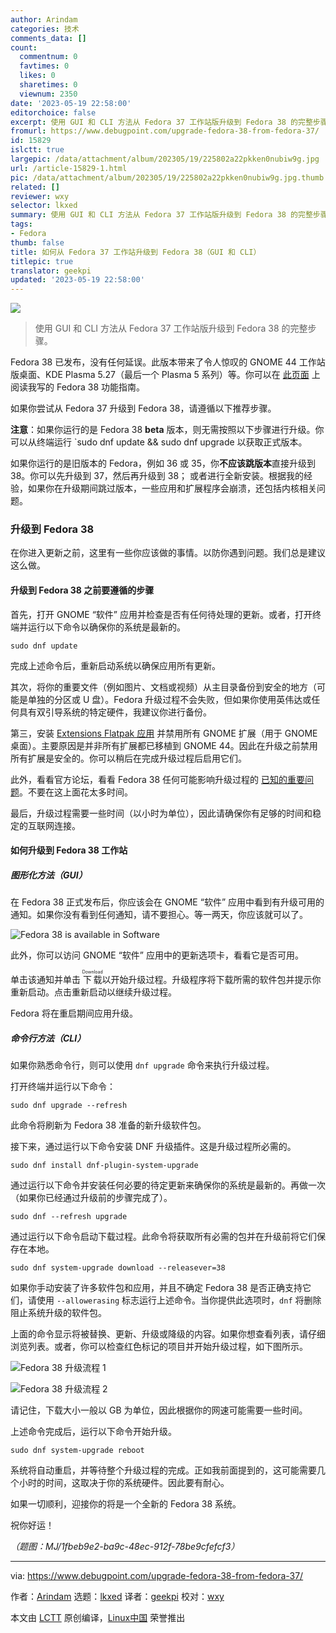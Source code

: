 ```yaml
---
author: Arindam
categories: 技术
comments_data: []
count:
  commentnum: 0
  favtimes: 0
  likes: 0
  sharetimes: 0
  viewnum: 2350
date: '2023-05-19 22:58:00'
editorchoice: false
excerpt: 使用 GUI 和 CLI 方法从 Fedora 37 工作站版升级到 Fedora 38 的完整步骤。
fromurl: https://www.debugpoint.com/upgrade-fedora-38-from-fedora-37/
id: 15829
islctt: true
largepic: /data/attachment/album/202305/19/225802a22pkken0nubiw9g.jpg
url: /article-15829-1.html
pic: /data/attachment/album/202305/19/225802a22pkken0nubiw9g.jpg.thumb.jpg
related: []
reviewer: wxy
selector: lkxed
summary: 使用 GUI 和 CLI 方法从 Fedora 37 工作站版升级到 Fedora 38 的完整步骤。
tags:
- Fedora
thumb: false
title: 如何从 Fedora 37 工作站升级到 Fedora 38（GUI 和 CLI）
titlepic: true
translator: geekpi
updated: '2023-05-19 22:58:00'
---
```


![](/data/attachment/album/202305/19/225802a22pkken0nubiw9g.jpg)



> 
> 使用 GUI 和 CLI 方法从 Fedora 37 工作站版升级到 Fedora 38 的完整步骤。
> 
> 
> 


Fedora 38 已发布，没有任何延误。此版本带来了令人惊叹的 GNOME 44 工作站版桌面、KDE Plasma 5.27（最后一个 Plasma 5 系列）等。你可以在 [此页面](https://www.debugpoint.com/fedora-38/) 上阅读我写的 Fedora 38 功能指南。


如果你尝试从 Fedora 37 升级到 Fedora 38，请遵循以下推荐步骤。


**注意**：如果你运行的是 Fedora 38 **beta** 版本，则无需按照以下步骤进行升级。你可以从终端运行 `sudo dnf update && sudo dnf upgrade 以获取正式版本。


如果你运行的是旧版本的 Fedora，例如 36 或 35，你**不应该跳版本**直接升级到 38。你可以先升级到 37，然后再升级到 38； 或者进行全新安装。根据我的经验，如果你在升级期间跳过版本，一些应用和扩展程序会崩溃，还包括内核相关问题。


### 升级到 Fedora 38


在你进入更新之前，这里有一些你应该做的事情。以防你遇到问题。我们总是建议这么做。


#### 升级到 Fedora 38 之前要遵循的步骤


首先，打开 GNOME “软件” 应用并检查是否有任何待处理的更新。或者，打开终端并运行以下命令以确保你的系统是最新的。



```
sudo dnf update

```

完成上述命令后，重新启动系统以确保应用所有更新。


其次，将你的重要文件（例如图片、文档或视频）从主目录备份到安全的地方（可能是单独的分区或 U 盘）。Fedora 升级过程不会失败，但如果你使用英伟达或任何具有双引导系统的特定硬件，我建议你进行备份。


第三，安装 [Extensions Flatpak 应用](https://flathub.org/apps/details/org.gnome.Extensions) 并禁用所有 GNOME 扩展（用于 GNOME 桌面）。主要原因是并非所有扩展都已移植到 GNOME 44。因此在升级之前禁用所有扩展是安全的。你可以稍后在完成升级过程后启用它们。


此外，看看官方论坛，看看 Fedora 38 任何可能影响升级过程的 [已知的重要问题](https://discussion.fedoraproject.org/tags/c/ask/common-issues/82/none/f38)。不要在这上面花太多时间。


最后，升级过程需要一些时间（以小时为单位），因此请确保你有足够的时间和稳定的互联网连接。


#### 如何升级到 Fedora 38 工作站


##### 图形化方法（GUI）


在 Fedora 38 正式发布后，你应该会在 GNOME “软件” 应用中看到有升级可用的通知。如果你没有看到任何通知，请不要担心。等一两天，你应该就可以了。


![Fedora 38 is available in Software](/data/attachment/album/202305/19/225950avmccvm0s90v11ld.jpg)


此外，你可以访问 GNOME “软件” 应用中的更新选项卡，看看它是否可用。


单击该通知并单击 <ruby> 下载 <rt>  Download </rt></ruby> 以开始升级过程。升级程序将下载所需的软件包并提示你重新启动。点击重新启动以继续升级过程。


Fedora 将在重启期间应用升级。


##### 命令行方法（CLI）


如果你熟悉命令行，则可以使用 `dnf upgrade` 命令来执行升级过程。


打开终端并运行以下命令：



```
sudo dnf upgrade --refresh

```

此命令将刷新为 Fedora 38 准备的新升级软件包。


接下来，通过运行以下命令安装 DNF 升级插件。这是升级过程所必需的。



```
sudo dnf install dnf-plugin-system-upgrade

```

通过运行以下命令并安装任何必要的待定更新来确保你的系统是最新的。再做一次（如果你已经通过升级前的步骤完成了）。



```
sudo dnf --refresh upgrade

```

通过运行以下命令启动下载过程。此命令将获取所有必需的包并在升级前将它们保存在本地。



```
sudo dnf system-upgrade download --releasever=38

```

如果你手动安装了许多软件包和应用，并且不确定 Fedora 38 是否正确支持它们，请使用 `--allowerasing` 标志运行上述命令。当你提供此选项时，`dnf` 将删除阻止系统升级的软件包。


上面的命令显示将被替换、更新、升级或降级的内容。如果你想查看列表，请仔细浏览列表。或者，你可以检查红色标记的项目并开始升级过程，如下图所示。


![Fedora 38 升级流程 1](/data/attachment/album/202305/19/225959mb7ptqy7fqyt7pl6.jpg)


![Fedora 38 升级流程 2](/data/attachment/album/202305/19/230007bfd7m7xumzzmvv1m.jpg)


请记住，下载大小一般以 GB 为单位，因此根据你的网速可能需要一些时间。


上述命令完成后，运行以下命令开始升级。



```
sudo dnf system-upgrade reboot

```

系统将自动重启，并等待整个升级过程的完成。正如我前面提到的，这可能需要几个小时的时间，这取决于你的系统硬件。因此要有耐心。


如果一切顺利，迎接你的将是一个全新的 Fedora 38 系统。


祝你好运！


*（题图：MJ/1fbeb9e2-ba9c-48ec-912f-78be9cfefcf3）*




---


via: <https://www.debugpoint.com/upgrade-fedora-38-from-fedora-37/>


作者：[Arindam](https://www.debugpoint.com/author/admin1/) 选题：[lkxed](https://github.com/lkxed/) 译者：[geekpi](https://github.com/geekpi) 校对：[wxy](https://github.com/wxy)


本文由 [LCTT](https://github.com/LCTT/TranslateProject) 原创编译，[Linux中国](https://linux.cn/) 荣誉推出